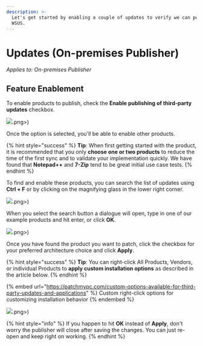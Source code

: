 ```yaml
---
description: >-
  Let's get started by enabling a couple of updates to verify we can publish to
  WSUS.
---
```


# Updates (On-premises Publisher)

_Applies to: On-premises Publisher_

## Feature Enablement&#x20;

To enable products to publish, check the **Enable publishing of third-party updates** checkbox.

![](/_images/image%20%281214).png>)

Once the option is selected, you'll be able to enable other products.&#x20;

{% hint style="success" %}
**Tip**: When first getting started with the product, it is recommended that you only **choose one or two products** to reduce the time of the first sync and to validate your implementation quickly. We have found that **Notepad++** and **7-Zip** tend to be great initial use case tests.
{% endhint %}

To find and enable these products, you can search the list of updates using **Ctrl + F** or by clicking on the magnifying glass in the lower right corner.&#x20;

![](/_images/image%20%281099).png>)

When you select the search button a dialogue will open, type in one of our example products and hit enter, or click **OK**.

![](/_images/image%20%281126).png>)

Once you have found the product you want to patch, click the checkbox for your preferred architecture choice and click **Apply**.

{% hint style="success" %}
**Tip**: You can right-click All Products, Vendors, or individual Products to **apply custom installation options** as described in the article below.
{% endhint %}

{% embed url="https://patchmypc.com/custom-options-available-for-third-party-updates-and-applications" %}
Custom right-click options for customizing installation behavior
{% endembed %}

![](/_images/image%20%281154).png>)

{% hint style="info" %}
If you happen to hit **OK**  instead of **Apply**, don't worry the publisher will close after saving the changes. You can just re-open and keep right on working.
{% endhint %}
